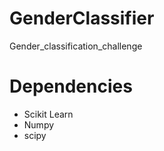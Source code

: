 # GenderClassifier
Gender_classification_challenge

# Dependencies

* Scikit Learn
* Numpy
* scipy

